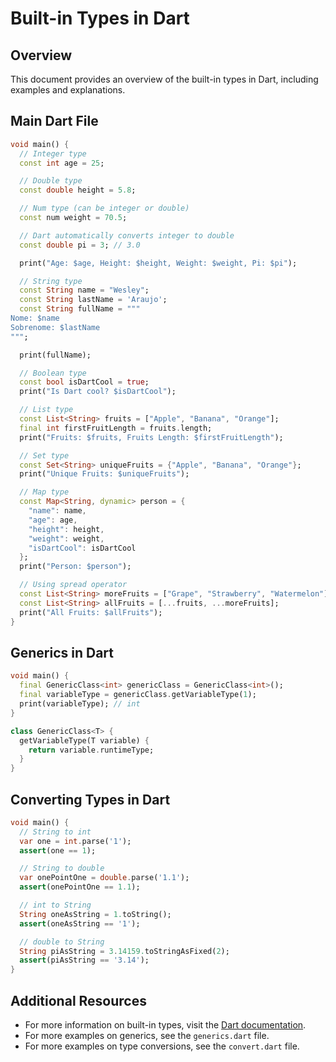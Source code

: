 # Built-in Types in Dart

## Overview

This document provides an overview of the built-in types in Dart, including examples and explanations.

## Main Dart File

```dart
void main() {
  // Integer type
  const int age = 25;

  // Double type
  const double height = 5.8;

  // Num type (can be integer or double)
  const num weight = 70.5;

  // Dart automatically converts integer to double
  const double pi = 3; // 3.0

  print("Age: $age, Height: $height, Weight: $weight, Pi: $pi");

  // String type
  const String name = "Wesley";
  const String lastName = 'Araujo';
  const String fullName = """
Nome: $name
Sobrenome: $lastName
""";

  print(fullName);

  // Boolean type
  const bool isDartCool = true;
  print("Is Dart cool? $isDartCool");

  // List type
  const List<String> fruits = ["Apple", "Banana", "Orange"];
  final int firstFruitLength = fruits.length;
  print("Fruits: $fruits, Fruits Length: $firstFruitLength");

  // Set type
  const Set<String> uniqueFruits = {"Apple", "Banana", "Orange"};
  print("Unique Fruits: $uniqueFruits");

  // Map type
  const Map<String, dynamic> person = {
    "name": name,
    "age": age,
    "height": height,
    "weight": weight,
    "isDartCool": isDartCool
  };
  print("Person: $person");

  // Using spread operator
  const List<String> moreFruits = ["Grape", "Strawberry", "Watermelon"];
  const List<String> allFruits = [...fruits, ...moreFruits];
  print("All Fruits: $allFruits");
}
```

## Generics in Dart

```dart
void main() {
  final GenericClass<int> genericClass = GenericClass<int>();
  final variableType = genericClass.getVariableType(1);
  print(variableType); // int
}

class GenericClass<T> {
  getVariableType(T variable) {
    return variable.runtimeType;
  }
}
```

## Converting Types in Dart

```dart
void main() {
  // String to int
  var one = int.parse('1');
  assert(one == 1);

  // String to double
  var onePointOne = double.parse('1.1');
  assert(onePointOne == 1.1);

  // int to String
  String oneAsString = 1.toString();
  assert(oneAsString == '1');

  // double to String
  String piAsString = 3.14159.toStringAsFixed(2);
  assert(piAsString == '3.14');
}
```

## Additional Resources

- For more information on built-in types, visit the [Dart documentation](https://dart.dev/language/built-in-types).
- For more examples on generics, see the `generics.dart` file.
- For more examples on type conversions, see the `convert.dart` file.
